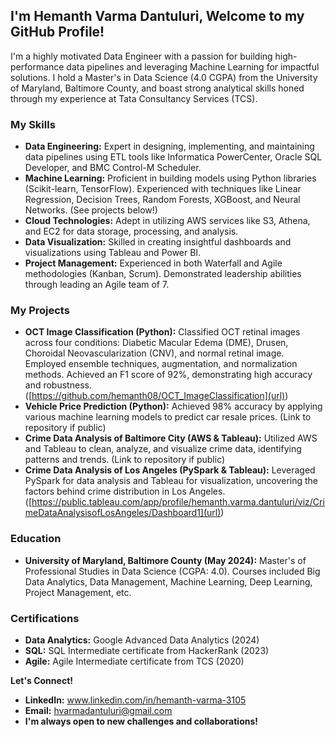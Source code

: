 ## I'm Hemanth Varma Dantuluri, Welcome to my GitHub Profile!

I'm a highly motivated Data Engineer with a passion for building high-performance data pipelines and leveraging Machine Learning for impactful solutions. I hold a Master's in Data Science (4.0 CGPA) from the University of Maryland, Baltimore County, and boast strong analytical skills honed through my experience at Tata Consultancy Services (TCS).

### My Skills

- **Data Engineering:** Expert in designing, implementing, and maintaining data pipelines using ETL tools like Informatica PowerCenter, Oracle SQL Developer, and BMC Control-M Scheduler.
- **Machine Learning:** Proficient in building models using Python libraries (Scikit-learn, TensorFlow). Experienced with techniques like Linear Regression, Decision Trees, Random Forests, XGBoost, and Neural Networks. (See projects below!)
- **Cloud Technologies:** Adept in utilizing AWS services like S3, Athena, and EC2 for data storage, processing, and analysis.
- **Data Visualization:** Skilled in creating insightful dashboards and visualizations using Tableau and Power BI.
- **Project Management:** Experienced in both Waterfall and Agile methodologies (Kanban, Scrum). Demonstrated leadership abilities through leading an Agile team of 7.

### My Projects

- **OCT Image Classification (Python):** Classified OCT retinal images across four conditions: Diabetic Macular Edema (DME), Drusen, Choroidal Neovascularization (CNV), and normal retinal image. Employed ensemble techniques, augmentation, and normalization methods. Achieved an F1 score of 92%, demonstrating high accuracy and robustness. ([https://github.com/hemanth08/OCT_ImageClassification](url))
- **Vehicle Price Prediction (Python):** Achieved 98% accuracy by applying various machine learning models to predict car resale prices. (Link to repository if public)
- **Crime Data Analysis of Baltimore City (AWS & Tableau):** Utilized AWS and Tableau to clean, analyze, and visualize crime data, identifying patterns and trends. (Link to repository if public)
- **Crime Data Analysis of Los Angeles (PySpark & Tableau):** Leveraged PySpark for data analysis and Tableau for visualization, uncovering the factors behind crime distribution in Los Angeles. ([https://public.tableau.com/app/profile/hemanth.varma.dantuluri/viz/CrimeDataAnalysisofLosAngeles/Dashboard1](url))

### Education
- **University of Maryland, Baltimore County (May 2024):** Master's of Professional Studies in Data Science (CGPA: 4.0). Courses included Big Data Analytics, Data Management, Machine Learning, Deep Learning, Project Management, etc.

### Certifications
- **Data Analytics:** Google Advanced Data Analytics (2024)
- **SQL:** SQL Intermediate certificate from HackerRank (2023)
- **Agile:** Agile Intermediate certificate from TCS (2020)

**Let's Connect!**

- **LinkedIn:** www.linkedin.com/in/hemanth-varma-3105
- **Email:** hvarmadantuluri@gmail.com
- **I'm always open to new challenges and collaborations!**

